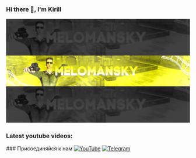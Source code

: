 ﻿### Hi there 👋, I'm Kirill
[![Header](https://github.com/melomansky/melomansky/blob/main/assets/header-github.jpg)](https://youtube.com/c/melomansky)
### Latest youtube videos:
<!-- YOUTUBE:START -->
<!-- YOUTUBE:END -->
### Присоединяйся к нам 
[![YouTube](https://img.shields.io/badge/YouTube-red?style=for-the-badge&logo=YouTube)](https://youtube.com/c/melomansky) 
[![Telegram](https://img.shields.io/badge/Telegram-blue?style=for-the-badge&logo=Telegram)](https://t.me/xash_melomansky)
